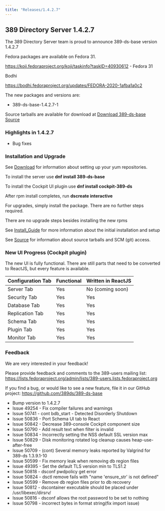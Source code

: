 ```yaml
---
title: "Releases/1.4.2.7"
---
```


389 Directory Server 1.4.2.7
-----------------------------

The 389 Directory Server team is proud to announce 389-ds-base version 1.4.2.7

Fedora packages are available on Fedora 31.

<https://koji.fedoraproject.org/koji/taskinfo?taskID=40930612> - Fedora 31

Bodhi

<https://bodhi.fedoraproject.org/updates/FEDORA-2020-1afba1a0c2>

The new packages and versions are:

- 389-ds-base-1.4.2.7-1

Source tarballs are available for download at [Download 389-ds-base Source](https://releases.pagure.org/389-ds-base/389-ds-base-1.4.2.7.tar.bz2)

### Highlights in 1.4.2.7

- Bug fixes

### Installation and Upgrade 

See [Download](../download.html) for information about setting up your yum repositories.

To install the server use **dnf install 389-ds-base**

To install the Cockpit UI plugin use **dnf install cockpit-389-ds**

After rpm install completes, run **dscreate interactive**

For upgrades, simply install the package.  There are no further steps required.

There are no upgrade steps besides installing the new rpms 

See [Install\_Guide](../howto/howto-install-389.html) for more information about the initial installation and setup

See [Source](../development/source.html) for information about source tarballs and SCM (git) access.

### New UI Progress (Cockpit plugin)

The new UI is fully functional.  There are still parts that need to be converted to ReactJS, but every feature is available.

|Configuration Tab  |Functional  |Written in ReactJS |
|-------------------|------------|-------------------|
|Server Tab         |Yes         |No  (coming soon)  |
|Security Tab       |Yes         |Yes                |
|Database Tab       |Yes         |Yes                |
|Replication Tab    |Yes         |Yes                |
|Schema Tab         |Yes         |Yes                |
|Plugin Tab         |Yes         |Yes                |
|Monitor Tab        |Yes         |Yes                |


### Feedback

We are very interested in your feedback!

Please provide feedback and comments to the 389-users mailing list: <https://lists.fedoraproject.org/admin/lists/389-users.lists.fedoraproject.org>

If you find a bug, or would like to see a new feature, file it in our GitHub project: <https://github.com/389ds/389-ds-base>

- Bump version to 1.4.2.7
- Issue 49254 - Fix compiler failures and warnings
- Issue 50741 - cont bdb_start - Detected Disorderly Shutdown
- Issue 50836 - Port Schema UI tab to React
- Issue 50842 - Decrease 389-console Cockpit component size
- Issue 50790 - Add result text when filter is invalid
- Issue 50834 - Incorrectly setting the NSS default SSL version max
- Issue 50829 - Disk monitoring rotated log cleanup causes heap-use-after-free
- Issue 50709 - (cont) Several memory leaks reported by Valgrind for 389-ds 1.3.9.1-10
- Issue 50599 - Fix memory leak when removing db region files
- Issue 49395 - Set the default TLS version min to TLS1.2
- Issue 50818 - dsconf pwdpolicy get error
- Issue 50824 - dsctl remove fails with "name 'ensure_str' is not defined"
- Issue 50599 - Remove db region files prior to db recovery
- Issue 50812 - dscontainer executable should be placed under /usr/libexec/dirsrv/
- Issue 50816 - dsconf allows the root password to be set to nothing
- Issue 50798 - incorrect bytes in format string(fix import issue)


